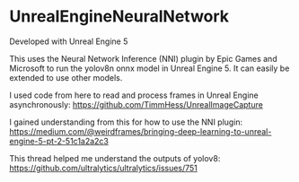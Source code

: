 # UnrealEngineNeuralNetwork

Developed with Unreal Engine 5

This uses the Neural Network Inference (NNI) plugin by Epic Games and Microsoft to run the yolov8n onnx model in Unreal Engine 5. It can easily be extended to use other models.

I used code from here to read and process frames in Unreal Engine asynchronously: https://github.com/TimmHess/UnrealImageCapture

I gained understanding from this for how to use the NNI plugin: https://medium.com/@weirdframes/bringing-deep-learning-to-unreal-engine-5-pt-2-51c1a2a2c3

This thread helped me understand the outputs of yolov8: https://github.com/ultralytics/ultralytics/issues/751
